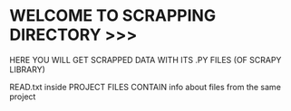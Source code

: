 # WELCOME TO SCRAPPING DIRECTORY >>>

HERE YOU WILL GET SCRAPPED DATA WITH ITS .PY FILES (OF SCRAPY LIBRARY)

READ.txt inside PROJECT FILES CONTAIN info about files from the same project
